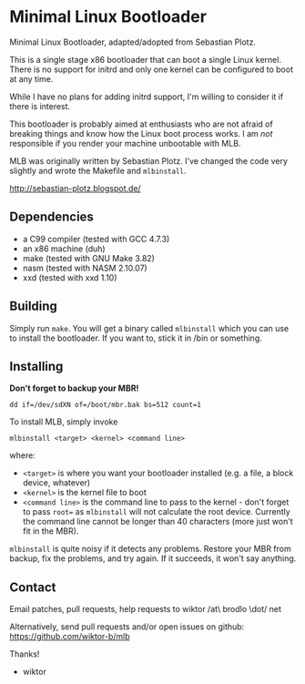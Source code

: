 Minimal Linux Bootloader
========================

Minimal Linux Bootloader, adapted/adopted from Sebastian Plotz.

This is a single stage x86 bootloader that can boot a single Linux kernel.
There is no support for initrd and only one kernel can be configured to boot at
any time.

While I have no plans for adding initrd support, I'm willing to consider it if
there is interest.

This bootloader is probably aimed at enthusiasts who are not afraid of breaking
things and know how the Linux boot process works. I am *not* responsible if you
render your machine unbootable with MLB.

MLB was originally written by Sebastian Plotz. I've changed the code very
slightly and wrote the Makefile and `mlbinstall`.

http://sebastian-plotz.blogspot.de/

Dependencies
------------

 - a C99 compiler (tested with GCC 4.7.3)
 - an x86 machine (duh)
 - make (tested with GNU Make 3.82)
 - nasm (tested with NASM 2.10.07)
 - xxd (tested with xxd 1.10)

Building
--------

Simply run `make`. You will get a binary called `mlbinstall` which you can use
to install the bootloader. If you want to, stick it in /bin or something.

Installing
----------

**Don't forget to backup your MBR!**

    dd if=/dev/sdXN of=/boot/mbr.bak bs=512 count=1

To install MLB, simply invoke

    mlbinstall <target> <kernel> <command line>

where:

 - `<target>` is where you want your bootloader installed (e.g. a file, a block
   device, whatever)
 - `<kernel>` is the kernel file to boot
 - `<command line>` is the command line to pass to the kernel - don't forget to
   pass `root=` as `mlbinstall` will not calculate the root device. Currently
   the command line cannot be longer than 40 characters (more just won't fit in
   the MBR).

`mlbinstall` is quite noisy if it detects any problems. Restore your MBR from
backup, fix the problems, and try again. If it succeeds, it won't say anything.

Contact
-------

Email patches, pull requests, help requests to wiktor /at\ brodlo \dot/ net

Alternatively, send pull requests and/or open issues on github:
https://github.com/wiktor-b/mlb

Thanks!

- wiktor
